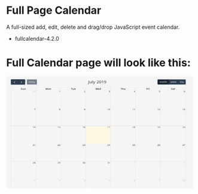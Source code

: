 # Full Page Calendar
A full-sized add, edit, delete and drag/drop JavaScript event calendar.

 - fullcalendar-4.2.0


# Full Calendar page will look like this:
<img src="https://github.com/Nishi1/reusable_components/blob/master/full%20page%20calendar/fullcalendar-4.2.0/calendar.gif" width="500" height="300">
